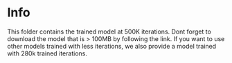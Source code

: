 # Info
This folder contains the trained model at 500K iterations. Dont forget to download the model that is > 100MB by following the link. If you want to use other models trained with less iterations, we also provide a model trained with 280k trained iterations.